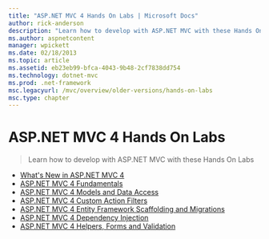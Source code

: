 ```yaml
---
title: "ASP.NET MVC 4 Hands On Labs | Microsoft Docs"
author: rick-anderson
description: "Learn how to develop with ASP.NET MVC with these Hands On Labs"
ms.author: aspnetcontent
manager: wpickett
ms.date: 02/18/2013
ms.topic: article
ms.assetid: eb23eb99-bfca-4043-9b48-2cf7838dd754
ms.technology: dotnet-mvc
ms.prod: .net-framework
msc.legacyurl: /mvc/overview/older-versions/hands-on-labs
msc.type: chapter
---
```

ASP.NET MVC 4 Hands On Labs
====================
> Learn how to develop with ASP.NET MVC with these Hands On Labs


- [What's New in ASP.NET MVC 4](whats-new-in-aspnet-mvc-4.md)
- [ASP.NET MVC 4 Fundamentals](aspnet-mvc-4-fundamentals.md)
- [ASP.NET MVC 4 Models and Data Access](aspnet-mvc-4-models-and-data-access.md)
- [ASP.NET MVC 4 Custom Action Filters](aspnet-mvc-4-custom-action-filters.md)
- [ASP.NET MVC 4 Entity Framework Scaffolding and Migrations](aspnet-mvc-4-entity-framework-scaffolding-and-migrations.md)
- [ASP.NET MVC 4 Dependency Injection](aspnet-mvc-4-dependency-injection.md)
- [ASP.NET MVC 4 Helpers, Forms and Validation](aspnet-mvc-4-helpers-forms-and-validation.md)